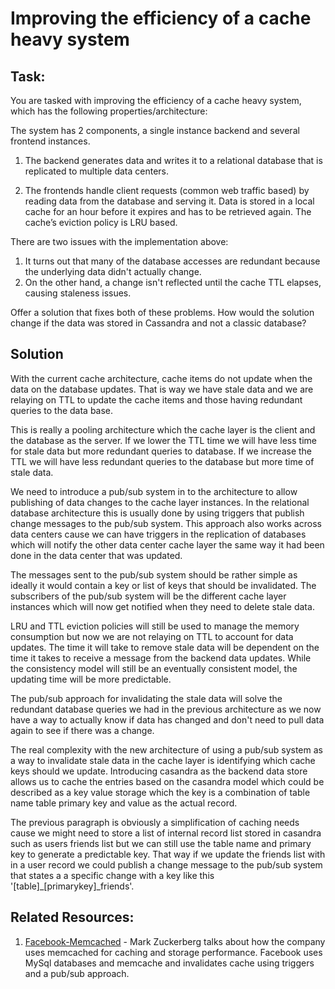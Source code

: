 # Improving the efficiency of a cache heavy system

## Task:
You are tasked with improving the efficiency of a cache heavy system, which has the following
properties/architecture:

The system has 2 components, a single instance backend and several frontend instances.

1. The backend generates data and writes it to a relational database that is replicated to
multiple data centers.

2. The frontends handle client requests (common web traffic based) by reading data from
the database and serving it. Data is stored in a local cache for an hour before it expires
and has to be retrieved again. The cache’s eviction policy is LRU based.

There are two issues with the implementation above:

1. It turns out that many of the database accesses are redundant because the underlying
data didn't actually change.
2. On the other hand, a change isn't reflected until the cache TTL elapses, causing
staleness issues.

Offer a solution that fixes both of these problems. How would the solution change if the data
was stored in Cassandra and not a classic database?

## Solution

With the current cache architecture, cache items do not update when the data on the database updates.  That is way we have stale data and we are relaying on TTL to update the cache items and those having redundant queries to the data base.

This is really a pooling architecture which the cache layer is the client and the database as the server. If we lower the TTL time we will have less time for stale data but more redundant queries to database. If we increase the TTL we will have less redundant queries to the database but more time of stale data.

We need to introduce a pub/sub system in to the architecture to allow publishing of data changes to the cache layer instances. In the relational database architecture this is usually done by using triggers that publish change messages to the pub/sub system. This approach also works across data centers cause we can have triggers in the replication of databases which will notify the other data center cache layer the same way it had been done in the data center that was updated.

The messages sent to the pub/sub system should be rather simple as ideally it would contain a key or list of keys that should be invalidated. The subscribers of the pub/sub system will be the different cache layer instances which will now get notified when they need to delete stale data.

LRU and TTL eviction policies will still be used to manage the memory consumption but now we are not relaying on TTL to account for data updates. The time it will take to remove stale data will be dependent on the time it takes to receive a message from the backend data updates. While the consistency model will still be an eventually consistent model, the updating time will be more predictable.

The pub/sub approach for invalidating the stale data will solve the redundant database queries we had in the previous architecture as we now have a way to actually know if data has changed and don't need to pull data again to see if there was a change.

The real complexity with the new architecture of using a pub/sub system as a way to invalidate stale data in the cache layer is identifying which cache keys should we update. Introducing casandra as the backend data store allows us to cache the entries based on the casandra model which could be described as a key value storage which the key is a combination of table name table primary key and value as the actual record. 

The previous paragraph is obviously a simplification of caching needs cause we might need to store a list of internal record list stored in casandra such as users friends list but we can still use the table name and primary key to generate a predictable key. That way if we update the friends list with in a user record we could publish a change message to the pub/sub system that states a a specific change with a key like this '[table]_[primarykey]_friends'. 

## Related Resources:
1. [Facebook-Memcached](https://www.youtube.com/watch?v=UH7wkvcf0ys) - Mark Zuckerberg talks about how the company uses memcached for caching and storage performance. Facebook uses MySql databases and memcache and invalidates cache using triggers and a pub/sub approach.
